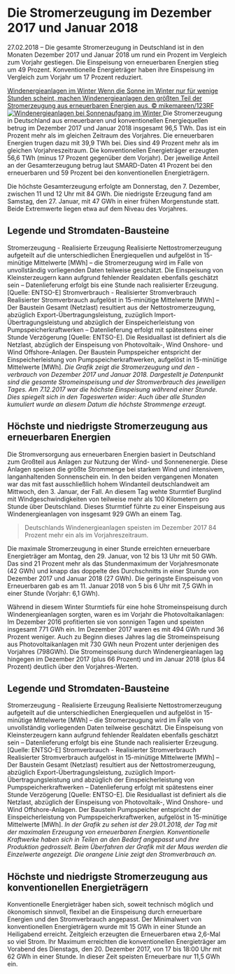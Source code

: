 





# Die Stromerzeugung im Dezember 2017 und Januar 2018


27.02.2018 – Die gesamte Stromerzeugung in Deutschland ist in den Monaten Dezember 2017 und Januar 2018 um rund ein Prozent im Vergleich zum Vorjahr gestiegen. Die Einspeisung von erneuerbaren Energien stieg um 49 Prozent. Konventionelle Energieträger haben ihre Einspeisung im Vergleich zum Vorjahr um 17 Prozent reduziert.  

[ Windenergieanlagen im Winter Wenn die Sonne im Winter nur für wenige Stunden scheint, machen Windenergieanlagen den größten Teil der Stromerzeugung aus erneuerbaren Energien aus. © mikemareen/123RF ![Windenergieanlagen bei Sonnenaufgang im Winter](https://www.smard.de/resource/image/7360/landscape_ratio2x1/1200/600/9b4b6c1d13afba8d4649d791084cc2d0/816CA8F5F6CE7E4A8668F89DE7FBFEFD/171201-teaserbild.jpg) ](https://www.smard.de/resource/blob/7360/f9ec8711574a468cd48ff1a96b4171a3/171201-teaserbild-data.jpg)
Die Stromerzeugung in Deutschland aus erneuerbaren und konventionellen Energiequellen betrug im Dezember 2017 und Januar 2018 insgesamt 96,5 TWh. Das ist ein Prozent mehr als im gleichen Zeitraum des Vorjahres. Die erneuerbaren Energien trugen dazu mit 39,9 TWh bei. Dies sind 49 Prozent mehr als im gleichen Vorjahreszeitraum. Die konventionellen Energieträger erzeugten 56,6 TWh (minus 17 Prozent gegenüber dem Vorjahr). Der jeweilige Anteil an der Gesamterzeugung betrug laut SMARD-Daten 41 Prozent bei den erneuerbaren und 59 Prozent bei den konventionellen Energieträgern.  

Die höchste Gesamterzeugung erfolgte am Donnerstag, den 7. Dezember, zwischen 11 und 12 Uhr mit 84 GWh. Die niedrigste Erzeugung fand am Samstag, den 27. Januar, mit 47 GWh in einer frühen Morgenstunde statt. Beide Extremwerte liegen etwa auf dem Niveau des Vorjahres. 




  


  

## Legende und Stromdaten-Bausteine
Stromerzeugung - Realisierte Erzeugung 
Realisierte Nettostromerzeugung aufgeteilt auf die unterschiedlichen Energiequellen und aufgelöst in 15-minütige Mittelwerte [MWh] – die Stromerzeugung wird im Falle von unvollständig vorliegenden Daten teilweise geschätzt. Die Einspeisung von Kleinsterzeugern kann aufgrund fehlender Realdaten ebenfalls geschätzt sein – Datenlieferung erfolgt bis eine Stunde nach realisierter Erzeugung. [Quelle: ENTSO-E]
Stromverbrauch - Realisierter Stromverbrauch 
Realisierter Stromverbrauch aufgelöst in 15-minütige Mittelwerte [MWh] – Der Baustein Gesamt (Netzlast) resultiert aus der Nettostromerzeugung, abzüglich Export-Übertragungsleistung, zuzüglich Import-Übertragungsleistung und abzüglich der Einspeicherleistung von Pumpspeicherkraftwerken – Datenlieferung erfolgt mit spätestens einer Stunde Verzögerung [Quelle: ENTSO-E]. Die Residuallast ist definiert als die Netzlast, abzüglich der Einspeisung von Photovoltaik-, Wind Onshore- und Wind Offshore-Anlagen. Der Baustein Pumpspeicher entspricht der Einspeicherleistung von Pumpspeicherkraftwerken, aufgelöst in 15-minütige Mittelwerte [MWh].
_Die Grafik zeigt die Stromerzeugung und den -verbrauch von Dezember 2017 und Januar 2018. Dargestellt je Datenpunkt sind die gesamte Stromeinspeisung und der Stromverbrauch des jeweiligen Tages. Am 7.12.2017 war die höchste Einspeisung während einer Stunde. Dies spiegelt sich in den Tageswerten wider: Auch über alle Stunden kumuliert wurde an diesem Datum die höchste Strommenge erzeugt._  

## Höchste und niedrigste Stromerzeugung aus erneuerbaren Energien  

Die Stromversorgung aus erneuerbaren Energien basiert in Deutschland zum Großteil aus Anlagen zur Nutzung der Wind- und Sonnenenergie. Diese Anlagen speisen die größte Strommenge bei starkem Wind und intensivem, langanhaltenden Sonnenschein ein. In den beiden vergangenen Monaten war das mit fast ausschließlich hohem Windanteil deutschlandweit am Mittwoch, den 3. Januar, der Fall. An diesem Tag wehte Sturmtief Burglind mit Windgeschwindigkeiten von teilweise mehr als 100 Kilometern pro Stunde über Deutschland. Dieses Sturmtief führte zu einer Einspeisung aus Windenergieanlagen von insgesamt 929 GWh an einem Tag.  

> Deutschlands Windenergieanlagen speisten im Dezember 2017 84 Prozent mehr ein als im Vorjahreszeitraum.  
> 
> 
Die maximale Stromerzeugung in einer Stunde erreichten erneuerbare Energieträger am Montag, den 29. Januar, von 12 bis 13 Uhr mit 50 GWh. Das sind 21 Prozent mehr als das Stundenmaximum der Vorjahresmonate (42 GWh) und knapp das doppelte des Durchschnitts in einer Stunde von Dezember 2017 und Januar 2018 (27 GWh). Die geringste Einspeisung von Erneuerbaren gab es am 11. Januar 2018 von 5 bis 6 Uhr mit 7,5 GWh in einer Stunde (Vorjahr: 6,1 GWh).  

Während in diesem Winter Sturmtiefs für eine hohe Stromeinspeisung durch Windenergieanlagen sorgten, waren es im Vorjahr die Photovoltaikanlagen: Im Dezember 2016 profitierten sie von sonnigen Tagen und speisten insgesamt 771 GWh ein. Im Dezember 2017 waren es mit 494 GWh rund 36 Prozent weniger. Auch zu Beginn dieses Jahres lag die Stromeinspeisung aus Photovoltaikanlagen mit 730 GWh neun Prozent unter derjenigen des Vorjahres (798GWh). Die Stromeinspeisung durch Windenergieanlagen lag hingegen im Dezember 2017 (plus 66 Prozent) und im Januar 2018 (plus 84 Prozent) deutlich über den Vorjahres-Werten.  





  


  

## Legende und Stromdaten-Bausteine
Stromerzeugung - Realisierte Erzeugung 
Realisierte Nettostromerzeugung aufgeteilt auf die unterschiedlichen Energiequellen und aufgelöst in 15-minütige Mittelwerte [MWh] – die Stromerzeugung wird im Falle von unvollständig vorliegenden Daten teilweise geschätzt. Die Einspeisung von Kleinsterzeugern kann aufgrund fehlender Realdaten ebenfalls geschätzt sein – Datenlieferung erfolgt bis eine Stunde nach realisierter Erzeugung. [Quelle: ENTSO-E]
Stromverbrauch - Realisierter Stromverbrauch 
Realisierter Stromverbrauch aufgelöst in 15-minütige Mittelwerte [MWh] – Der Baustein Gesamt (Netzlast) resultiert aus der Nettostromerzeugung, abzüglich Export-Übertragungsleistung, zuzüglich Import-Übertragungsleistung und abzüglich der Einspeicherleistung von Pumpspeicherkraftwerken – Datenlieferung erfolgt mit spätestens einer Stunde Verzögerung [Quelle: ENTSO-E]. Die Residuallast ist definiert als die Netzlast, abzüglich der Einspeisung von Photovoltaik-, Wind Onshore- und Wind Offshore-Anlagen. Der Baustein Pumpspeicher entspricht der Einspeicherleistung von Pumpspeicherkraftwerken, aufgelöst in 15-minütige Mittelwerte [MWh].
_In der Grafik zu sehen ist der 29.01.2018, der Tag mit der maximalen Erzeugung von erneuerbaren Energien. Konventionelle Kraftwerke haben sich in Teilen an den Bedarf angepasst und ihre Produktion gedrosselt. Beim Überfahren der Grafik mit der Maus werden die Einzelwerte angezeigt. Die orangene Linie zeigt den Stromverbrauch an._  

## Höchste und niedrigste Stromerzeugung aus konventionellen Energieträgern  

Konventionelle Energieträger haben sich, soweit technisch möglich und ökonomisch sinnvoll, flexibel an die Einspeisung durch erneuerbare Energien und den Stromverbrauch angepasst. Der Minimalwert von konventionellen Energieträgern wurde mit 15 GWh in einer Stunde an Heiligabend erreicht. Zeitgleich erzeugten die Erneuerbaren etwa 2,6-Mal so viel Strom. Ihr Maximum erreichten die konventionellen Energieträger am Vorabend des Dienstags, den 20. Dezember 2017, von 17 bis 18:00 Uhr mit 62 GWh in einer Stunde. In dieser Zeit speisten Erneuerbare nur 11,5 GWh ein.  









